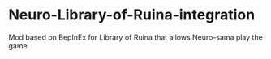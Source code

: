 # Neuro-Library-of-Ruina-integration
Mod based on BepInEx for Library of Ruina that allows Neuro-sama play the game
